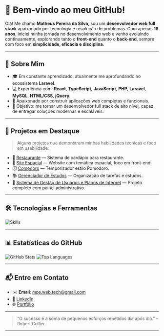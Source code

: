 # 👋 Bem-vindo ao meu GitHub!

Olá! Me chamo **Matheus Pereira da Silva**, sou um **desenvolvedor web full stack** apaixonado por tecnologia e resolução de problemas. Com apenas **16 anos**, iniciei minha jornada no desenvolvimento web e venho evoluindo continuamente, explorando tanto o **front-end** quanto o **back-end**, sempre com foco em **simplicidade, eficácia e disciplina**.

---

## 📌 Sobre Mim

- 🎓 Em constante aprendizado, atualmente me aprofundando no ecossistema **Laravel**.
- 💻 Experiência com: **React**, **TypeScript**, **JavaScript**, **PHP**, **Laravel**, **MySQL**, **HTML/CSS**, **jQuery**.
- 🚀 Apaixonado por construir aplicações web completas e funcionais.
- 🎯 Objetivo: me tornar um desenvolvedor full stack de alto nível, capaz de entregar soluções modernas e escaláveis.

---

## 💼 Projetos em Destaque

> Alguns projetos que demonstram minhas habilidades técnicas e foco em usabilidade:

- 🔗 [Restaurante](https://github.com/Matheus1415/restaurante) — Sistema de cardápio para restaurante.
- 🌌 [Site Espacial](https://github.com/Matheus1415/siteEspacial) — Website com temática espacial, foco em front-end.
- ⏱️ [Comodoro](https://github.com/Matheus1415/Comodoro) — Temporizador estilo Pomodoro.
- 📚 [Gerenciador de Estudos](https://github.com/Matheus1415/gerenciador-de-estudo) — Organização de tarefas e estudos.
- 📡 [Sistema de Gestão de Usuários e Planos de Internet](https://github.com/Matheus1415/SmartTelecon) — Projeto completo com painel administrativo.

---

## 🛠️ Tecnologias e Ferramentas

<div style="display: flex; flex-wrap: wrap; gap: 8px;">
    <img src="https://skillicons.dev/icons?i=html,css,js,ts,jquery,react,php,laravel,mysql,sass,git,github" alt="Skills" />
</div>

---

## 📊 Estatísticas do GitHub

![GitHub Stats](https://github-readme-stats.vercel.app/api?username=Matheus1415&count_private=true&show_icons=true&theme=github_dark&hide=contribs,issues)
![Top Languages](https://github-readme-stats.vercel.app/api/top-langs/?username=Matheus1415&layout=compact&count_private=true&theme=github_dark)

---

## 📬 Entre em Contato

- ✉️ **Email**: mps.web.tech@gmail.com
- 💼 [LinkedIn](https://www.linkedin.com/in/matheus-pereira-da-silva-298020286/)
- 🌐 [Portfólio](https://mps-dev-aretado.netlify.app/)

---

> “O sucesso é a soma de pequenos esforços repetidos dia após dia.” – Robert Collier

---

